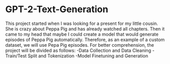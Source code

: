 # GPT-2-Text-Generation
This project started when I was looking for a present for my little cousin. She is crazy about Peppa Pig and has already watched all chapters. Then it came to my head that maybe I could create a model that would generate episodes of Peppa Pig automatically. Therefore, as an example of a custom dataset, we will use Pepa Pig episodes.
For better comprehension, the project will be divided as follows:
-Data Collection and Data Cleaning
-Train/Test Split and Tokenization
-Model Finetuning and Generation

